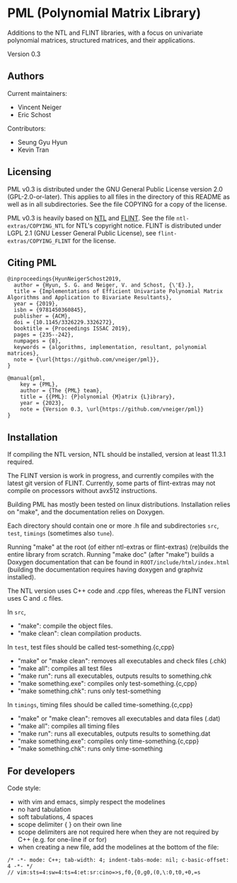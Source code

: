 # PML (Polynomial Matrix Library)

Additions to the NTL and FLINT libraries, with a focus on univariate polynomial
matrices, structured matrices, and their applications.

Version 0.3

## Authors

Current maintainers:

 - Vincent Neiger
 - Eric Schost

Contributors:

 - Seung Gyu Hyun
 - Kevin Tran

## Licensing

PML v0.3 is distributed under the GNU General Public License version 2.0
(GPL-2.0-or-later). This applies to all files in the directory of this README
as well as in all subdirectories. See the file COPYING for a copy of the
license.

PML v0.3 is heavily based on [NTL](https://libntl.org/) and
[FLINT](https://flintlib.org/). See the file `ntl-extras/COPYING_NTL` for
NTL's copyright notice. FLINT is distributed under LGPL 2.1 (GNU Lesser General
Public License), see `flint-extras/COPYING_FLINT` for the license.

## Citing PML

```
@inproceedings{HyunNeigerSchost2019,
  author = {Hyun, S. G. and Neiger, V. and Schost, {\'E}.},
  title = {Implementations of Efficient Univariate Polynomial Matrix Algorithms and Application to Bivariate Resultants},
  year = {2019},
  isbn = {9781450360845},
  publisher = {ACM},
  doi = {10.1145/3326229.3326272},
  booktitle = {Proceedings ISSAC 2019},
  pages = {235--242},
  numpages = {8},
  keywords = {algorithms, implementation, resultant, polynomial matrices},
  note = {\url{https://github.com/vneiger/pml}},
}

@manual{pml,
    key = {PML},
    author = {The {PML} team},
    title = {{PML}: {P}olynomial {M}atrix {L}ibrary},
    year = {2023},
    note = {Version 0.3, \url{https://github.com/vneiger/pml}}
}
```

## Installation

If compiling the NTL version, NTL should be installed, version at least 11.3.1
required.

The FLINT version is work in progress, and currently compiles with the latest
git version of FLINT. Currently, some parts of flint-extras may not compile on
processors without avx512 instructions.

Building PML has mostly been tested on linux distributions. Installation relies
on "make", and the documentation relies on Doxygen.

Each directory should contain one or more .h file and subdirectories `src`,
`test`, `timings` (sometimes also `tune`).

Running "make" at the root (of either ntl-extras or flint-extras) (re)builds
the entire library from scratch. Running "make doc" (after "make") builds a
Doxygen documentation that can be found in `ROOT/include/html/index.html`
(building the documentation requires having doxygen and graphviz installed).

The NTL version uses C++ code and .cpp files, whereas the FLINT version uses C
and .c files.

In `src`,

 - "make": compile the object files.
 - "make clean": clean compilation products.

In `test`, test files should be called test-something.\{c,cpp\}

 - "make" or "make clean": removes all executables and check files (.chk)
 - "make all": compiles all test files
 - "make run": runs all executables, outputs results to something.chk
 - "make something.exe": compiles only test-something.\{c,cpp\}
 - "make something.chk": runs only test-something

In `timings`, timing files should be called time-something.\{c,cpp\}

 - "make" or "make clean": removes all executables and data files (.dat)
 - "make all": compiles all timing files
 - "make run": runs all executables, outputs results to something.dat
 - "make something.exe": compiles only time-something.\{c,cpp\}
 - "make something.chk": runs only time-something

## For developers

Code style:

  - with vim and emacs, simply respect the modelines
  - no hard tabulation
  - soft tabulations, 4 spaces
  - scope delimiter \{ \} on their own line
  - scope delimiters are not required here when they are not required by C++
    (e.g. for one-line if or for)
  - when creating a new file, add the modelines at the bottom of the file:

```
/* -*- mode: C++; tab-width: 4; indent-tabs-mode: nil; c-basic-offset: 4 -*- */
// vim:sts=4:sw=4:ts=4:et:sr:cino=>s,f0,{0,g0,(0,\:0,t0,+0,=s
```
